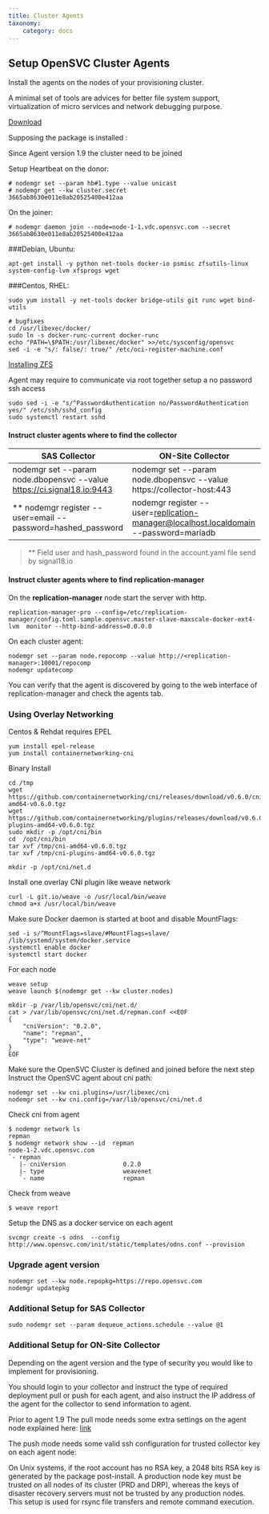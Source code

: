 ```yaml
---
title: Cluster Agents
taxonomy:
    category: docs
---
```

## Setup OpenSVC Cluster Agents

Install the agents on the nodes of your provisioning cluster.

A minimal set of tools are advices for better file system support, virtualization of micro services and network debugging purpose.

[Download](https://repo.opensvc.com/)

Supposing the package is installed :

Since Agent version 1.9 the cluster need to be joined

Setup Heartbeat on the donor:

```
# nodemgr set --param hb#1.type --value unicast
# nodemgr get --kw cluster.secret
3665ab8630e011e8ab20525400e412aa
```

On the joiner:

```
# nodemgr daemon join --node=node-1-1.vdc.opensvc.com --secret 3665ab8630e011e8ab20525400e412aa
```

###Debian, Ubuntu:
```  
apt-get install -y python net-tools docker-io psmisc zfsutils-linux system-config-lvm xfsprogs wget
```

###Centos, RHEL:

```  
sudo yum install -y net-tools docker bridge-utils git runc wget bind-utils

# bugfixes
cd /usr/libexec/docker/
sudo ln -s docker-runc-current docker-runc
echo "PATH=\$PATH:/usr/libexec/docker" >>/etc/sysconfig/opensvc
sed -i -e "s/: false/: true/" /etc/oci-register-machine.conf
```

[Installing ZFS](http://lampros.chaidas.com/index.php?controller=post&action=view&id_post=101)

Agent may require to communicate via root together setup a no password ssh access  
```
sudo sed -i -e "s/^PasswordAuthentication no/PasswordAuthentication yes/" /etc/ssh/sshd_config                    
sudo systemctl restart sshd
```


#### Instruct cluster agents where to find the collector  

|SAS Collector | ON-Site Collector |
| ------------ | --------------- |
| nodemgr set --param node.dbopensvc --value https://ci.signal18.io:9443 | nodemgr set --param node.dbopensvc --value https://collector-host:443 |
| ** nodemgr register --user=email --password=hashed_password | nodemgr register --user=replication-manager@localhost.localdomain --password=mariadb |

>** Field user and hash_password found in the account.yaml file send by signal18.io  

#### Instruct cluster agents where to find replication-manager

On the **replication-manager** node start the server with http.  
```
replication-manager-pro --config=/etc/replication-manager/config.toml.sample.opensvc.master-slave-maxscale-docker-ext4-lvm  monitor --http-bind-address=0.0.0.0
```

On each cluster agent:

```
nodemgr set --param node.repocomp --value http://<replication-manager>:10001/repocomp
nodemgr updatecomp
```

You can verify that the agent is discovered by going to the web interface of replication-manager and check the agents tab.


### Using Overlay Networking

Centos & Rehdat requires EPEL

```
yum install epel-release
yum install containernetworking-cni
```

Binary Install
```
cd /tmp
wget https://github.com/containernetworking/cni/releases/download/v0.6.0/cni-amd64-v0.6.0.tgz
wget https://github.com/containernetworking/plugins/releases/download/v0.6.0/cni-plugins-amd64-v0.6.0.tgz
sudo mkdir -p /opt/cni/bin
cd  /opt/cni/bin
tar xvf /tmp/cni-amd64-v0.6.0.tgz
tar xvf /tmp/cni-plugins-amd64-v0.6.0.tgz

mkdir -p /opt/cni/net.d
```

Install one overlay CNI plugin like weave network

```
curl -L git.io/weave -o /usr/local/bin/weave
chmod a+x /usr/local/bin/weave
```

Make sure Docker daemon is started at boot and disable MountFlags:
```
sed -i s/^MountFlags=slave/#MountFlags=slave/ /lib/systemd/system/docker.service
systemctl enable docker
systemctl start docker
```

For each node

```
weave setup
weave launch $(nodemgr get --kw cluster.nodes)

mkdir -p /var/lib/opensvc/cni/net.d/
cat > /var/lib/opensvc/cni/net.d/repman.conf <<EOF
{
    "cniVersion": "0.2.0",
    "name": "repman",
    "type": "weave-net"
}
EOF
```
Make sure the OpenSVC Cluster is defined and joined before the next step
Instruct the OpenSVC agent about cni path:

```
nodemgr set --kw cni.plugins=/usr/libexec/cni  
nodemgr set --kw cni.config=/var/lib/opensvc/cni/net.d
```

Check cni from agent
```
$ nodemgr network ls
repman
$ nodemgr network show --id  repman
node-1-2.vdc.opensvc.com        
`- repman                       
   |- cniVersion                0.2.0     
   |- type                      weavenet  
   `- name                      repman    
```

Check from weave
```
$ weave report
```

Setup the DNS as a docker service on each agent
```
svcmgr create -s odns  --config http://www.opensvc.com/init/static/templates/odns.conf --provision
```

### Upgrade agent version

```
nodemgr set --kw node.repopkg=https://repo.opensvc.com
nodemgr updatepkg
```

### Additional Setup for SAS Collector

```
sudo nodemgr set --param dequeue_actions.schedule --value @1
```

### Additional Setup for ON-Site Collector

Depending on the agent version and the type of security you would like to implement for provisioning.

You should login to your collector and instruct the type of required deployment pull or push for each agent, and also instruct the IP address of the agent for the collector to send information to agent.


Prior to agent 1.9 The pull mode needs some extra settings on the agent node explained here:
[link](https://docs.opensvc.com/agent.architecture.html#the-inetd-entry-point)

The push mode needs some valid ssh configuration for trusted collector key on each agent node:

On Unix systems, if the root account has no RSA key, a 2048 bits RSA key is generated by the package post-install. A production node key must be trusted on all nodes of its cluster (PRD and DRP), whereas the keys of disaster recovery servers must not be trusted by any production nodes. This setup is used for rsync file transfers and remote command execution.
